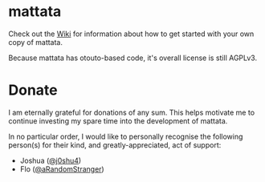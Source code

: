 # mattata
Check out the [Wiki](https://github.com/matthewhesketh/mattata/wiki) for information about how to get started with your own copy of mattata.

Because mattata has otouto-based code, it's overall license is still AGPLv3.

# Donate
I am eternally grateful for donations of any sum. This helps motivate me to continue investing my spare time into the development of mattata.

In no particular order, I would like to personally recognise the following person(s) for their kind, and greatly-appreciated, act of support:
* Joshua ([@j0shu4](telegram.me/j0shu4))
* Flo ([@aRandomStranger](telegram.me/aRandomStranger))
